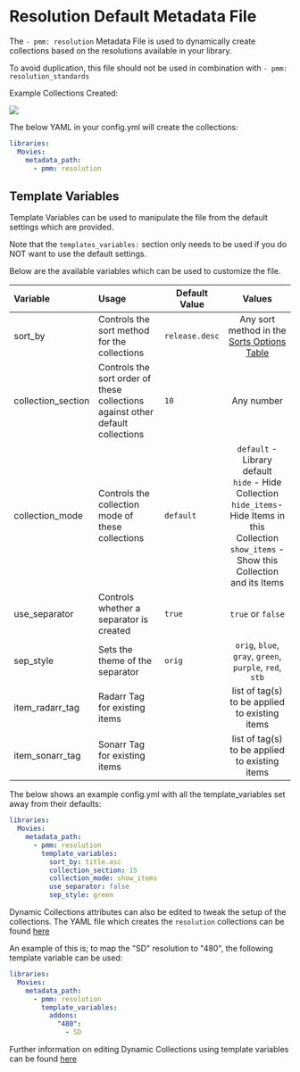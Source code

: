 # Resolution Default Metadata File

The `- pmm: resolution` Metadata File is used to dynamically create collections based on the resolutions available in your library.

To avoid duplication, this file should not be used in combination with `- pmm: resolution_standards`

Example Collections Created:

![](../images/resolution.png)

The below YAML in your config.yml will create the collections:
```yaml
libraries:
  Movies:
    metadata_path:
      - pmm: resolution
```


## Template Variables
Template Variables can be used to manipulate the file from the default settings which are provided. 

Note that the `templates_variables:` section only needs to be used if you do NOT want to use the default settings.

Below are the available variables which can be used to customize the file.


| Variable           | Usage                                                                          | Default Value  |                                                                             Values                                                                             |
|:-------------------|:-------------------------------------------------------------------------------|----------------|:--------------------------------------------------------------------------------------------------------------------------------------------------------------:|
| sort_by            | Controls the sort method for the collections                                   | `release.desc` |                                                  Any sort method in the [Sorts Options Table](#sort-options)                                                   |
| collection_section | Controls the sort order of these collections against other default collections | `10`           |                                                                           Any number                                                                           |
| collection_mode    | Controls the collection mode of these collections                              | `default`      | `default` - Library default<br/>`hide` - Hide Collection<br/>`hide_items`- Hide Items in this Collection<br/>`show_items` - Show this Collection and its Items |
| use_separator      | Controls whether a separator is created                                        | `true`         |                                                                       `true` or `false`                                                                        |
| sep_style          | Sets the theme of the separator                                                | `orig`         |                                                    `orig`, `blue`, `gray`, `green`, `purple`, `red`, `stb`                                                     |
| item_radarr_tag    | Radarr Tag for existing items                                                  |                |                                                         list of tag(s) to be applied to existing items                                                         |
| item_sonarr_tag    | Sonarr Tag for existing items                                                  |                |                                                         list of tag(s) to be applied to existing items                                                         |

The below shows an example config.yml with all the template_variables set away from their defaults:

```yaml
libraries:
  Movies:
    metadata_path:
      - pmm: resolution
        template_variables:
          sort_by: title.asc
          collection_section: 15
          collection_mode: show_items
          use_separator: false
          sep_style: green
```
Dynamic Collections attributes can also be edited to tweak the setup of the collections. The YAML file which creates the `resolution` collections can be found [here](https://github.com/meisnate12/Plex-Meta-Manager/blob/defaults/defaults/both/resolution.yml)

An example of this is; to map the "SD" resolution to "480", the following template variable can be used:

```yaml
libraries:
  Movies:
    metadata_path:
      - pmm: resolution
        template_variables:
          addons:
            "480":
              - SD
```

Further information on editing Dynamic Collections using template variables can be found [here](https://metamanager.wiki/en/latest/home/guides/defaults.html#customizing-configs)
